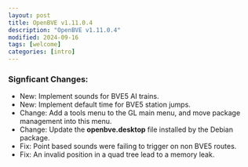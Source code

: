 ```yaml
---
layout: post
title: OpenBVE v1.11.0.4
description: "OpenBVE v1.11.0.4"
modified: 2024-09-16
tags: [welcome]
categories: [intro]
---
```


### Signficant Changes:
* New: Implement sounds for BVE5 AI trains.
* New: Implement default time for BVE5 station jumps.
* Change: Add a tools menu to the GL main menu, and move package management into this menu.
* Change: Update the **openbve.desktop** file installed by the Debian package.
* Fix: Point based sounds were failing to trigger on non BVE5 routes.
* Fix: An invalid position in a quad tree lead to a memory leak.
